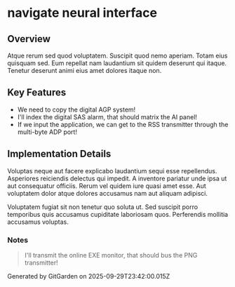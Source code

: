 # navigate neural interface

## Overview
Atque rerum sed quod voluptatem. Suscipit quod nemo aperiam. Totam eius quisquam sed. Eum repellat nam laudantium sit quidem deserunt qui itaque. Tenetur deserunt animi eius amet dolores itaque non.

## Key Features
- We need to copy the digital AGP system!
- I'll index the digital SAS alarm, that should matrix the AI panel!
- If we input the application, we can get to the RSS transmitter through the multi-byte ADP port!

## Implementation Details
Voluptas neque aut facere explicabo laudantium sequi esse repellendus. Asperiores reiciendis delectus qui impedit. A inventore pariatur unde ipsa ut aut consequatur officiis. Rerum vel quidem iure quasi amet esse. Aut voluptatem dolor atque dolores accusamus nam aut aliquam adipisci.
 Voluptatem fugiat sit non tenetur quo soluta ut. Sed suscipit porro temporibus quis accusamus cupiditate laboriosam quos. Perferendis mollitia accusamus voluptas.

### Notes
> I'll transmit the online EXE monitor, that should bus the PNG transmitter!

Generated by GitGarden on 2025-09-29T23:42:00.015Z